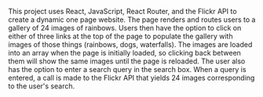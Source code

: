 This project uses React, JavaScript, React Router, and the Flickr API to create a dynamic one page website. The page renders and routes users to a gallery of 24 images of rainbows. Users then have the option to click on either of three links at the top of the page to populate the gallery with images of those things (rainbows, dogs, waterfalls). The images are loaded into an array when the page is initially loaded, so clicking back between them will show the same images until the page is reloaded. The user also has the option to enter a search query in the search box. When a query is entered, a call is made to the Flickr API that yields 24 images corresponding to the user's search. 
